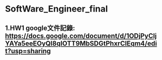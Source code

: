 # SoftWare_Engineer_final
## 1.HW1 google文件記錄: https://docs.google.com/document/d/1ODjPyCljYAYa5eeEOyQl8qIOTT9MbSDGtPhxrClEqm4/edit?usp=sharing
